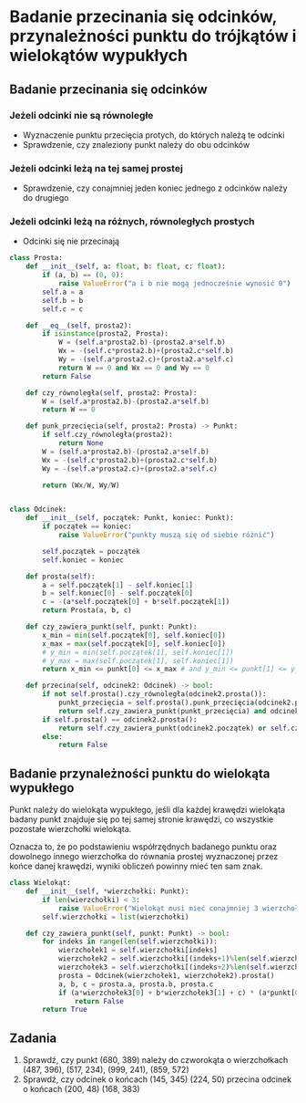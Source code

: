 # Badanie przecinania się odcinków, przynależności punktu do trójkątów i wielokątów wypukłych

## Badanie przecinania się odcinków

### Jeżeli odcinki nie są równoległe

- Wyznaczenie punktu przecięcia protych, do których należą te odcinki
- Sprawdzenie, czy znaleziony punkt należy do obu odcinków

### Jeżeli odcinki leżą na tej samej prostej

- Sprawdzenie, czy conajmniej jeden koniec jednego z odcinków należy do drugiego

### Jeżeli odcinki leżą na różnych, równoległych prostych

- Odcinki się nie przecinają

```python
class Prosta:
    def __init__(self, a: float, b: float, c: float):
        if (a, b) == (0, 0):
            raise ValueError("a i b nie mogą jednocześnie wynosić 0")
        self.a = a
        self.b = b
        self.c = c

    def __eq__(self, prosta2):
        if isinstance(prosta2, Prosta):
            W = (self.a*prosta2.b)-(prosta2.a*self.b)
            Wx = -(self.c*prosta2.b)+(prosta2.c*self.b)
            Wy = -(self.a*prosta2.c)+(prosta2.a*self.c)
            return W == 0 and Wx == 0 and Wy == 0
        return False

    def czy_równoległa(self, prosta2: Prosta):
        W = (self.a*prosta2.b)-(prosta2.a*self.b)
        return W == 0

    def punk_przecięcia(self, prosta2: Prosta) -> Punkt:
        if self.czy_równoległa(prosta2):
            return None
        W = (self.a*prosta2.b)-(prosta2.a*self.b)
        Wx = -(self.c*prosta2.b)+(prosta2.c*self.b)
        Wy = -(self.a*prosta2.c)+(prosta2.a*self.c)

        return (Wx/W, Wy/W)


class Odcinek:
    def __init__(self, początek: Punkt, koniec: Punkt):
        if początek == koniec:
            raise ValueError("punkty muszą się od siebie różnić")

        self.początek = początek
        self.koniec = koniec

    def prosta(self):
        a = self.początek[1] - self.koniec[1]
        b = self.koniec[0] - self.początek[0]
        c = -(a*self.początek[0] + b*self.początek[1])
        return Prosta(a, b, c)

    def czy_zawiera_punkt(self, punkt: Punkt):
        x_min = min(self.początek[0], self.koniec[0])
        x_max = max(self.początek[0], self.koniec[0])
        # y_min = min(self.początek[1], self.koniec[1])
        # y_max = max(self.początek[1], self.koniec[1])
        return x_min <= punkt[0] <= x_max # and y_min <= punkt[1] <= y_max

    def przecina(self, odcinek2: Odcinek) -> bool:
        if not self.prosta().czy_równoległa(odcinek2.prosta()):
            punkt_przecięcia = self.prosta().punk_przecięcia(odcinek2.prosta())
            return self.czy_zawiera_punkt(punkt_przecięcia) and odcinek2.czy_zawiera_punkt(punkt_przecięcia)
        if self.prosta() == odcinek2.prosta():
            return self.czy_zawiera_punkt(odcinek2.początek) or self.czy_zawiera_punkt(odcinek2.koniec)
        else:
            return False
```

## Badanie przynależności punktu do wielokąta wypukłego

Punkt należy do wielokąta wypukłego, jeśli dla każdej krawędzi wielokąta badany punkt znajduje się po tej samej stronie krawędzi, co wszystkie pozostałe wierzchołki wielokąta.

Oznacza to, że po podstawieniu współrzędnych badanego punktu oraz dowolnego innego wierzchołka do równania prostej wyznaczonej przez końce danej krawędzi, wyniki obliczeń powinny mieć ten sam znak.

```python
class Wielokąt:
    def __init__(self, *wierzchołki: Punkt):
        if len(wierzchołki) < 3:
            raise ValueError("Wielokąt musi mieć conajmniej 3 wierzchołki")
        self.wierzchołki = list(wierzchołki)

    def czy_zawiera_punkt(self, punkt: Punkt) -> bool:
        for indeks in range(len(self.wierzchołki)):
            wierzchołek1 = self.wierzchołki[indeks]
            wierzchołek2 = self.wierzchołki[(indeks+1)%len(self.wierzchołki)]
            wierzchołek3 = self.wierzchołki[(indeks+2)%len(self.wierzchołki)]
            prosta = Odcinek(wierzchołek1, wierzchołek2).prosta()
            a, b, c = prosta.a, prosta.b, prosta.c
            if (a*wierzchołek3[0] + b*wierzchołek3[1] + c) * (a*punkt[0] + b*punkt[1] + c) < 0:
                return False
        return True
```

## Zadania

1. Sprawdź, czy punkt (680, 389) należy do czworokąta o wierzchołkach (487, 396), (517, 234), (999, 241), (859, 572)
2. Sprawdź, czy odcinek o końcach (145, 345) (224, 50) przecina odcinek o końcach (200, 48) (168, 383)